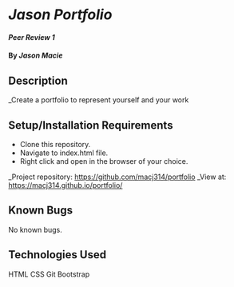 # _Jason Portfolio_

#### _Peer Review 1_

#### By _**Jason Macie**_

## Description

_Create a portfolio to represent yourself and your work

## Setup/Installation Requirements

* Clone this repository.
* Navigate to index.html file.
* Right click and open in the browser of your choice.

_Project repository: https://github.com/macj314/portfolio
_View at: https://macj314.github.io/portfolio/

## Known Bugs

No known bugs.

## Technologies Used

HTML
CSS
Git
Bootstrap